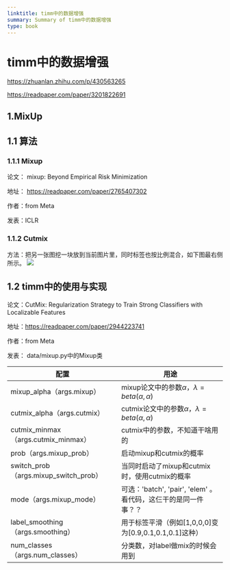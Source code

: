 ```yaml
---
linktitle: timm中的数据增强
summary: Summary of timm中的数据增强
type: book
---
```

# timm中的数据增强

https://zhuanlan.zhihu.com/p/430563265

https://readpaper.com/paper/3201822691

## 1.MixUp

## 1.1 算法

### 1.1.1 Mixup

论文： mixup: Beyond Empirical Risk Minimization

地址： https://readpaper.com/paper/2765407302

作者：from Meta

发表：ICLR

### 1.1.2 Cutmix


方法：把另一张图挖一块放到当前图片里，同时标签也按比例混合，如下图最右侧所示。
![](timm中的数据增强-1665483174799.jpeg)


## 1.2 timm中的使用与实现

论文：CutMix: Regularization Strategy to Train Strong Classifiers with Localizable Features

地址：https://readpaper.com/paper/2944223741

作者：from Meta

发表：
data/mixup.py中的Mixup类

| 配置                                  | 用途                                                         |
| ------------------------------------- | ------------------------------------------------------------ |
| mixup_alpha（args.mixup）             | mixup论文中的参数$\alpha$，$\lambda=beta(\alpha,\alpha)$     |
| cutmix_alpha（args.cutmix）           | cutmix论文中的参数$\alpha$，$\lambda=beta(\alpha,\alpha)$    |
| cutmix_minmax（args.cutmix_minmax）   | cutmix中的参数，不知道干啥用的                               |
| prob（args.mixup_prob）               | 启动mixup和cutmix的概率                                      |
| switch_prob（args.mixup_switch_prob） | 当同时启动了mixup和cutmix时，使用cutmix的概率                |
| mode（args.mixup_mode）               | 可选：'batch', 'pair', 'elem' 。看代码，这仨干的是同一件事？？ |
| label_smoothing（args.smoothing）     | 用于标签平滑（例如[1,0,0,0]变为[0.9,0.1,0.1,0.1]这种）       |
| num_classes（args.num_classes）       | 分类数，对label做mix的时候会用到                             |

